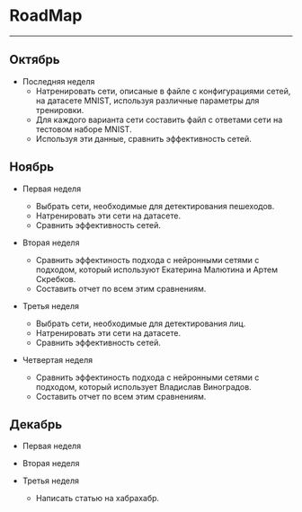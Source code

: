 # RoadMap

----------------

## Октябрь

- Последняя неделя
   - Натренировать сети, описаные в файле с конфигурациями сетей, на датасете MNIST, используя различные параметры для тренировки.
   - Для каждого варианта сети составить файл с ответами сети на тестовом наборе MNIST.
   - Используя эти данные, сравнить эффективность сетей.

## Ноябрь

- Первая неделя
   - Выбрать сети, необходимые для детектирования пешеходов.
   - Натренировать эти сети на датасете. 
   - Сравнить эффективность сетей.

- Вторая неделя
   - Сравнить эффектиность подхода с нейронными сетями с подходом, который используют Екатерина Малютина и Артем Скребков.
   - Составить отчет по всем этим сравнениям.

- Третья неделя
   - Выбрать сети, необходимые для детектирования лиц.
   - Натренировать эти сети на датасете. 
   - Сравнить эффективность сетей.

- Четвертая неделя
   - Сравнить эффектиность подхода с нейронными сетями с подходом, который использует Владислав Виноградов.
   - Составить отчет по всем этим сравнениям.

## Декабрь

- Первая неделя

- Вторая неделя

- Третья неделя
   - Написать статью на хабрахабр.
